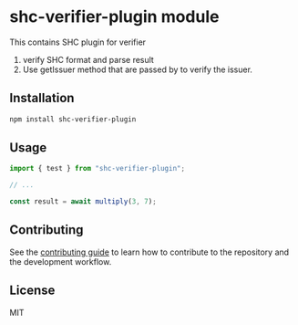 # shc-verifier-plugin module

This contains SHC plugin for verifier 
1. verify SHC format and parse result
2. Use getIssuer method that are passed by to verify the issuer. 

## Installation

```sh
npm install shc-verifier-plugin
```

## Usage

```js
import { test } from "shc-verifier-plugin";

// ...

const result = await multiply(3, 7);
```

## Contributing

See the [contributing guide](CONTRIBUTING.md) to learn how to contribute to the repository and the development workflow.

## License

MIT